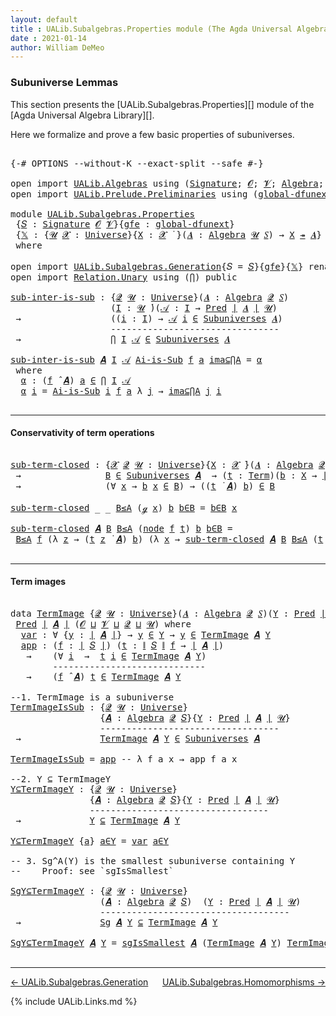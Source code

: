 ```yaml
---
layout: default
title : UALib.Subalgebras.Properties module (The Agda Universal Algebra Library)
date : 2021-01-14
author: William DeMeo
---
```


### <a id="subuniverse-lemmas">Subuniverse Lemmas</a>

This section presents the [UALib.Subalgebras.Properties][]  module of the [Agda Universal Algebra Library][].

Here we formalize and prove a few basic properties of subuniverses.

<pre class="Agda">

<a id="396" class="Symbol">{-#</a> <a id="400" class="Keyword">OPTIONS</a> <a id="408" class="Pragma">--without-K</a> <a id="420" class="Pragma">--exact-split</a> <a id="434" class="Pragma">--safe</a> <a id="441" class="Symbol">#-}</a>

<a id="446" class="Keyword">open</a> <a id="451" class="Keyword">import</a> <a id="458" href="UALib.Algebras.html" class="Module">UALib.Algebras</a> <a id="473" class="Keyword">using</a> <a id="479" class="Symbol">(</a><a id="480" href="UALib.Algebras.Signatures.html#1419" class="Function">Signature</a><a id="489" class="Symbol">;</a> <a id="491" href="universes.html#613" class="Generalizable">𝓞</a><a id="492" class="Symbol">;</a> <a id="494" href="universes.html#617" class="Generalizable">𝓥</a><a id="495" class="Symbol">;</a> <a id="497" href="UALib.Algebras.Algebras.html#781" class="Function">Algebra</a><a id="504" class="Symbol">;</a> <a id="506" href="UALib.Algebras.Algebras.html#3508" class="Function Operator">_↠_</a><a id="509" class="Symbol">)</a>
<a id="511" class="Keyword">open</a> <a id="516" class="Keyword">import</a> <a id="523" href="UALib.Prelude.Preliminaries.html" class="Module">UALib.Prelude.Preliminaries</a> <a id="551" class="Keyword">using</a> <a id="557" class="Symbol">(</a><a id="558" href="MGS-Subsingleton-Theorems.html#3468" class="Function">global-dfunext</a><a id="572" class="Symbol">;</a> <a id="574" href="universes.html#551" class="Postulate">Universe</a><a id="582" class="Symbol">;</a> <a id="584" href="universes.html#758" class="Function Operator">_̇</a><a id="586" class="Symbol">)</a>

<a id="589" class="Keyword">module</a> <a id="596" href="UALib.Subalgebras.Properties.html" class="Module">UALib.Subalgebras.Properties</a>
 <a id="626" class="Symbol">{</a><a id="627" href="UALib.Subalgebras.Properties.html#627" class="Bound">𝑆</a> <a id="629" class="Symbol">:</a> <a id="631" href="UALib.Algebras.Signatures.html#1419" class="Function">Signature</a> <a id="641" href="universes.html#613" class="Generalizable">𝓞</a> <a id="643" href="universes.html#617" class="Generalizable">𝓥</a><a id="644" class="Symbol">}{</a><a id="646" href="UALib.Subalgebras.Properties.html#646" class="Bound">gfe</a> <a id="650" class="Symbol">:</a> <a id="652" href="MGS-Subsingleton-Theorems.html#3468" class="Function">global-dfunext</a><a id="666" class="Symbol">}</a>
 <a id="669" class="Symbol">{</a><a id="670" href="UALib.Subalgebras.Properties.html#670" class="Bound">𝕏</a> <a id="672" class="Symbol">:</a> <a id="674" class="Symbol">{</a><a id="675" href="UALib.Subalgebras.Properties.html#675" class="Bound">𝓤</a> <a id="677" href="UALib.Subalgebras.Properties.html#677" class="Bound">𝓧</a> <a id="679" class="Symbol">:</a> <a id="681" href="universes.html#551" class="Postulate">Universe</a><a id="689" class="Symbol">}{</a><a id="691" href="UALib.Subalgebras.Properties.html#691" class="Bound">X</a> <a id="693" class="Symbol">:</a> <a id="695" href="UALib.Subalgebras.Properties.html#677" class="Bound">𝓧</a> <a id="697" href="universes.html#758" class="Function Operator">̇</a> <a id="699" class="Symbol">}(</a><a id="701" href="UALib.Subalgebras.Properties.html#701" class="Bound">𝑨</a> <a id="703" class="Symbol">:</a> <a id="705" href="UALib.Algebras.Algebras.html#781" class="Function">Algebra</a> <a id="713" href="UALib.Subalgebras.Properties.html#675" class="Bound">𝓤</a> <a id="715" href="UALib.Subalgebras.Properties.html#627" class="Bound">𝑆</a><a id="716" class="Symbol">)</a> <a id="718" class="Symbol">→</a> <a id="720" href="UALib.Subalgebras.Properties.html#691" class="Bound">X</a> <a id="722" href="UALib.Algebras.Algebras.html#3508" class="Function Operator">↠</a> <a id="724" href="UALib.Subalgebras.Properties.html#701" class="Bound">𝑨</a><a id="725" class="Symbol">}</a>
 <a id="728" class="Keyword">where</a>

<a id="735" class="Keyword">open</a> <a id="740" class="Keyword">import</a> <a id="747" href="UALib.Subalgebras.Generation.html" class="Module">UALib.Subalgebras.Generation</a><a id="775" class="Symbol">{</a><a id="776" class="Argument">𝑆</a> <a id="778" class="Symbol">=</a> <a id="780" href="UALib.Subalgebras.Properties.html#627" class="Bound">𝑆</a><a id="781" class="Symbol">}{</a><a id="783" href="UALib.Subalgebras.Properties.html#646" class="Bound">gfe</a><a id="786" class="Symbol">}{</a><a id="788" href="UALib.Subalgebras.Properties.html#670" class="Bound">𝕏</a><a id="789" class="Symbol">}</a> <a id="791" class="Keyword">renaming</a> <a id="800" class="Symbol">(</a>generator <a id="811" class="Symbol">to</a> ℊ<a id="815" class="Symbol">)</a> <a id="817" class="Keyword">public</a>
<a id="824" class="Keyword">open</a> <a id="829" class="Keyword">import</a> <a id="836" href="Relation.Unary.html" class="Module">Relation.Unary</a> <a id="851" class="Keyword">using</a> <a id="857" class="Symbol">(</a><a id="858" href="Relation.Unary.html#4506" class="Function">⋂</a><a id="859" class="Symbol">)</a> <a id="861" class="Keyword">public</a>

<a id="sub-inter-is-sub"></a><a id="869" href="UALib.Subalgebras.Properties.html#869" class="Function">sub-inter-is-sub</a> <a id="886" class="Symbol">:</a> <a id="888" class="Symbol">{</a><a id="889" href="UALib.Subalgebras.Properties.html#889" class="Bound">𝓠</a> <a id="891" href="UALib.Subalgebras.Properties.html#891" class="Bound">𝓤</a> <a id="893" class="Symbol">:</a> <a id="895" href="universes.html#551" class="Postulate">Universe</a><a id="903" class="Symbol">}(</a><a id="905" href="UALib.Subalgebras.Properties.html#905" class="Bound">𝑨</a> <a id="907" class="Symbol">:</a> <a id="909" href="UALib.Algebras.Algebras.html#781" class="Function">Algebra</a> <a id="917" href="UALib.Subalgebras.Properties.html#889" class="Bound">𝓠</a> <a id="919" href="UALib.Subalgebras.Properties.html#627" class="Bound">𝑆</a><a id="920" class="Symbol">)</a>
                   <a id="941" class="Symbol">(</a><a id="942" href="UALib.Subalgebras.Properties.html#942" class="Bound">I</a> <a id="944" class="Symbol">:</a> <a id="946" href="UALib.Subalgebras.Properties.html#891" class="Bound">𝓤</a> <a id="948" href="universes.html#758" class="Function Operator">̇</a><a id="949" class="Symbol">)(</a><a id="951" href="UALib.Subalgebras.Properties.html#951" class="Bound">𝒜</a> <a id="953" class="Symbol">:</a> <a id="955" href="UALib.Subalgebras.Properties.html#942" class="Bound">I</a> <a id="957" class="Symbol">→</a> <a id="959" href="UALib.Relations.Unary.html#1088" class="Function">Pred</a> <a id="964" href="UALib.Prelude.Preliminaries.html#11659" class="Function Operator">∣</a> <a id="966" href="UALib.Subalgebras.Properties.html#905" class="Bound">𝑨</a> <a id="968" href="UALib.Prelude.Preliminaries.html#11659" class="Function Operator">∣</a> <a id="970" href="UALib.Subalgebras.Properties.html#891" class="Bound">𝓤</a><a id="971" class="Symbol">)</a>
 <a id="974" class="Symbol">→</a>                 <a id="992" class="Symbol">((</a><a id="994" href="UALib.Subalgebras.Properties.html#994" class="Bound">i</a> <a id="996" class="Symbol">:</a> <a id="998" href="UALib.Subalgebras.Properties.html#942" class="Bound">I</a><a id="999" class="Symbol">)</a> <a id="1001" class="Symbol">→</a> <a id="1003" href="UALib.Subalgebras.Properties.html#951" class="Bound">𝒜</a> <a id="1005" href="UALib.Subalgebras.Properties.html#994" class="Bound">i</a> <a id="1007" href="UALib.Relations.Unary.html#2725" class="Function Operator">∈</a> <a id="1009" href="UALib.Subalgebras.Subuniverses.html#833" class="Function">Subuniverses</a> <a id="1022" href="UALib.Subalgebras.Properties.html#905" class="Bound">𝑨</a><a id="1023" class="Symbol">)</a>
                   <a id="1044" class="Comment">--------------------------------</a>
 <a id="1078" class="Symbol">→</a>                 <a id="1096" href="Relation.Unary.html#4506" class="Function">⋂</a> <a id="1098" href="UALib.Subalgebras.Properties.html#942" class="Bound">I</a> <a id="1100" href="UALib.Subalgebras.Properties.html#951" class="Bound">𝒜</a> <a id="1102" href="UALib.Relations.Unary.html#2725" class="Function Operator">∈</a> <a id="1104" href="UALib.Subalgebras.Subuniverses.html#833" class="Function">Subuniverses</a> <a id="1117" href="UALib.Subalgebras.Properties.html#905" class="Bound">𝑨</a>

<a id="1120" href="UALib.Subalgebras.Properties.html#869" class="Function">sub-inter-is-sub</a> <a id="1137" href="UALib.Subalgebras.Properties.html#1137" class="Bound">𝑨</a> <a id="1139" href="UALib.Subalgebras.Properties.html#1139" class="Bound">I</a> <a id="1141" href="UALib.Subalgebras.Properties.html#1141" class="Bound">𝒜</a> <a id="1143" href="UALib.Subalgebras.Properties.html#1143" class="Bound">Ai-is-Sub</a> <a id="1153" href="UALib.Subalgebras.Properties.html#1153" class="Bound">f</a> <a id="1155" href="UALib.Subalgebras.Properties.html#1155" class="Bound">a</a> <a id="1157" href="UALib.Subalgebras.Properties.html#1157" class="Bound">ima⊆⋂A</a> <a id="1164" class="Symbol">=</a> <a id="1166" href="UALib.Subalgebras.Properties.html#1177" class="Function">α</a>
 <a id="1169" class="Keyword">where</a>
  <a id="1177" href="UALib.Subalgebras.Properties.html#1177" class="Function">α</a> <a id="1179" class="Symbol">:</a> <a id="1181" class="Symbol">(</a><a id="1182" href="UALib.Subalgebras.Properties.html#1153" class="Bound">f</a> <a id="1184" href="UALib.Algebras.Algebras.html#2971" class="Function Operator">̂</a> <a id="1186" href="UALib.Subalgebras.Properties.html#1137" class="Bound">𝑨</a><a id="1187" class="Symbol">)</a> <a id="1189" href="UALib.Subalgebras.Properties.html#1155" class="Bound">a</a> <a id="1191" href="UALib.Relations.Unary.html#2725" class="Function Operator">∈</a> <a id="1193" href="Relation.Unary.html#4506" class="Function">⋂</a> <a id="1195" href="UALib.Subalgebras.Properties.html#1139" class="Bound">I</a> <a id="1197" href="UALib.Subalgebras.Properties.html#1141" class="Bound">𝒜</a>
  <a id="1201" href="UALib.Subalgebras.Properties.html#1177" class="Function">α</a> <a id="1203" href="UALib.Subalgebras.Properties.html#1203" class="Bound">i</a> <a id="1205" class="Symbol">=</a> <a id="1207" href="UALib.Subalgebras.Properties.html#1143" class="Bound">Ai-is-Sub</a> <a id="1217" href="UALib.Subalgebras.Properties.html#1203" class="Bound">i</a> <a id="1219" href="UALib.Subalgebras.Properties.html#1153" class="Bound">f</a> <a id="1221" href="UALib.Subalgebras.Properties.html#1155" class="Bound">a</a> <a id="1223" class="Symbol">λ</a> <a id="1225" href="UALib.Subalgebras.Properties.html#1225" class="Bound">j</a> <a id="1227" class="Symbol">→</a> <a id="1229" href="UALib.Subalgebras.Properties.html#1157" class="Bound">ima⊆⋂A</a> <a id="1236" href="UALib.Subalgebras.Properties.html#1225" class="Bound">j</a> <a id="1238" href="UALib.Subalgebras.Properties.html#1203" class="Bound">i</a>

</pre>

-------------------------------------------------------

#### <a id="conservativity-of-term-operations">Conservativity of term operations</a>

<pre class="Agda">

<a id="sub-term-closed"></a><a id="1410" href="UALib.Subalgebras.Properties.html#1410" class="Function">sub-term-closed</a> <a id="1426" class="Symbol">:</a> <a id="1428" class="Symbol">{</a><a id="1429" href="UALib.Subalgebras.Properties.html#1429" class="Bound">𝓧</a> <a id="1431" href="UALib.Subalgebras.Properties.html#1431" class="Bound">𝓠</a> <a id="1433" href="UALib.Subalgebras.Properties.html#1433" class="Bound">𝓤</a> <a id="1435" class="Symbol">:</a> <a id="1437" href="universes.html#551" class="Postulate">Universe</a><a id="1445" class="Symbol">}{</a><a id="1447" href="UALib.Subalgebras.Properties.html#1447" class="Bound">X</a> <a id="1449" class="Symbol">:</a> <a id="1451" href="UALib.Subalgebras.Properties.html#1429" class="Bound">𝓧</a> <a id="1453" href="universes.html#758" class="Function Operator">̇</a><a id="1454" class="Symbol">}(</a><a id="1456" href="UALib.Subalgebras.Properties.html#1456" class="Bound">𝑨</a> <a id="1458" class="Symbol">:</a> <a id="1460" href="UALib.Algebras.Algebras.html#781" class="Function">Algebra</a> <a id="1468" href="UALib.Subalgebras.Properties.html#1431" class="Bound">𝓠</a> <a id="1470" href="UALib.Subalgebras.Properties.html#627" class="Bound">𝑆</a><a id="1471" class="Symbol">)(</a><a id="1473" href="UALib.Subalgebras.Properties.html#1473" class="Bound">B</a> <a id="1475" class="Symbol">:</a> <a id="1477" href="UALib.Relations.Unary.html#1088" class="Function">Pred</a> <a id="1482" href="UALib.Prelude.Preliminaries.html#11659" class="Function Operator">∣</a> <a id="1484" href="UALib.Subalgebras.Properties.html#1456" class="Bound">𝑨</a> <a id="1486" href="UALib.Prelude.Preliminaries.html#11659" class="Function Operator">∣</a> <a id="1488" href="UALib.Subalgebras.Properties.html#1433" class="Bound">𝓤</a><a id="1489" class="Symbol">)</a>
 <a id="1492" class="Symbol">→</a>                <a id="1509" href="UALib.Subalgebras.Properties.html#1473" class="Bound">B</a> <a id="1511" href="UALib.Relations.Unary.html#2725" class="Function Operator">∈</a> <a id="1513" href="UALib.Subalgebras.Subuniverses.html#833" class="Function">Subuniverses</a> <a id="1526" href="UALib.Subalgebras.Properties.html#1456" class="Bound">𝑨</a>  <a id="1529" class="Symbol">→</a> <a id="1531" class="Symbol">(</a><a id="1532" href="UALib.Subalgebras.Properties.html#1532" class="Bound">t</a> <a id="1534" class="Symbol">:</a> <a id="1536" href="UALib.Terms.Basic.html#1040" class="Datatype">Term</a><a id="1540" class="Symbol">)(</a><a id="1542" href="UALib.Subalgebras.Properties.html#1542" class="Bound">b</a> <a id="1544" class="Symbol">:</a> <a id="1546" href="UALib.Subalgebras.Properties.html#1447" class="Bound">X</a> <a id="1548" class="Symbol">→</a> <a id="1550" href="UALib.Prelude.Preliminaries.html#11659" class="Function Operator">∣</a> <a id="1552" href="UALib.Subalgebras.Properties.html#1456" class="Bound">𝑨</a> <a id="1554" href="UALib.Prelude.Preliminaries.html#11659" class="Function Operator">∣</a><a id="1555" class="Symbol">)</a>
 <a id="1558" class="Symbol">→</a>                <a id="1575" class="Symbol">(∀</a> <a id="1578" href="UALib.Subalgebras.Properties.html#1578" class="Bound">x</a> <a id="1580" class="Symbol">→</a> <a id="1582" href="UALib.Subalgebras.Properties.html#1542" class="Bound">b</a> <a id="1584" href="UALib.Subalgebras.Properties.html#1578" class="Bound">x</a> <a id="1586" href="UALib.Relations.Unary.html#2725" class="Function Operator">∈</a> <a id="1588" href="UALib.Subalgebras.Properties.html#1473" class="Bound">B</a><a id="1589" class="Symbol">)</a> <a id="1591" class="Symbol">→</a> <a id="1593" class="Symbol">((</a><a id="1595" href="UALib.Subalgebras.Properties.html#1532" class="Bound">t</a> <a id="1597" href="UALib.Terms.Operations.html#1383" class="Function Operator">̇</a> <a id="1599" href="UALib.Subalgebras.Properties.html#1456" class="Bound">𝑨</a><a id="1600" class="Symbol">)</a> <a id="1602" href="UALib.Subalgebras.Properties.html#1542" class="Bound">b</a><a id="1603" class="Symbol">)</a> <a id="1605" href="UALib.Relations.Unary.html#2725" class="Function Operator">∈</a> <a id="1607" href="UALib.Subalgebras.Properties.html#1473" class="Bound">B</a>

<a id="1610" href="UALib.Subalgebras.Properties.html#1410" class="Function">sub-term-closed</a> <a id="1626" class="Symbol">_</a> <a id="1628" class="Symbol">_</a> <a id="1630" href="UALib.Subalgebras.Properties.html#1630" class="Bound">B≤A</a> <a id="1634" class="Symbol">(</a><a id="1635" href="UALib.Subalgebras.Properties.html#814" class="InductiveConstructor">ℊ</a> <a id="1637" href="UALib.Subalgebras.Properties.html#1637" class="Bound">x</a><a id="1638" class="Symbol">)</a> <a id="1640" href="UALib.Subalgebras.Properties.html#1640" class="Bound">b</a> <a id="1642" href="UALib.Subalgebras.Properties.html#1642" class="Bound">b∈B</a> <a id="1646" class="Symbol">=</a> <a id="1648" href="UALib.Subalgebras.Properties.html#1642" class="Bound">b∈B</a> <a id="1652" href="UALib.Subalgebras.Properties.html#1637" class="Bound">x</a>

<a id="1655" href="UALib.Subalgebras.Properties.html#1410" class="Function">sub-term-closed</a> <a id="1671" href="UALib.Subalgebras.Properties.html#1671" class="Bound">𝑨</a> <a id="1673" href="UALib.Subalgebras.Properties.html#1673" class="Bound">B</a> <a id="1675" href="UALib.Subalgebras.Properties.html#1675" class="Bound">B≤A</a> <a id="1679" class="Symbol">(</a><a id="1680" href="UALib.Terms.Basic.html#1123" class="InductiveConstructor">node</a> <a id="1685" href="UALib.Subalgebras.Properties.html#1685" class="Bound">f</a> <a id="1687" href="UALib.Subalgebras.Properties.html#1687" class="Bound">t</a><a id="1688" class="Symbol">)</a> <a id="1690" href="UALib.Subalgebras.Properties.html#1690" class="Bound">b</a> <a id="1692" href="UALib.Subalgebras.Properties.html#1692" class="Bound">b∈B</a> <a id="1696" class="Symbol">=</a>
 <a id="1699" href="UALib.Subalgebras.Properties.html#1675" class="Bound">B≤A</a> <a id="1703" href="UALib.Subalgebras.Properties.html#1685" class="Bound">f</a> <a id="1705" class="Symbol">(λ</a> <a id="1708" href="UALib.Subalgebras.Properties.html#1708" class="Bound">z</a> <a id="1710" class="Symbol">→</a> <a id="1712" class="Symbol">(</a><a id="1713" href="UALib.Subalgebras.Properties.html#1687" class="Bound">t</a> <a id="1715" href="UALib.Subalgebras.Properties.html#1708" class="Bound">z</a> <a id="1717" href="UALib.Terms.Operations.html#1383" class="Function Operator">̇</a> <a id="1719" href="UALib.Subalgebras.Properties.html#1671" class="Bound">𝑨</a><a id="1720" class="Symbol">)</a> <a id="1722" href="UALib.Subalgebras.Properties.html#1690" class="Bound">b</a><a id="1723" class="Symbol">)</a> <a id="1725" class="Symbol">(λ</a> <a id="1728" href="UALib.Subalgebras.Properties.html#1728" class="Bound">x</a> <a id="1730" class="Symbol">→</a> <a id="1732" href="UALib.Subalgebras.Properties.html#1410" class="Function">sub-term-closed</a> <a id="1748" href="UALib.Subalgebras.Properties.html#1671" class="Bound">𝑨</a> <a id="1750" href="UALib.Subalgebras.Properties.html#1673" class="Bound">B</a> <a id="1752" href="UALib.Subalgebras.Properties.html#1675" class="Bound">B≤A</a> <a id="1756" class="Symbol">(</a><a id="1757" href="UALib.Subalgebras.Properties.html#1687" class="Bound">t</a> <a id="1759" href="UALib.Subalgebras.Properties.html#1728" class="Bound">x</a><a id="1760" class="Symbol">)</a> <a id="1762" href="UALib.Subalgebras.Properties.html#1690" class="Bound">b</a> <a id="1764" href="UALib.Subalgebras.Properties.html#1692" class="Bound">b∈B</a><a id="1767" class="Symbol">)</a>

</pre>


---------------------------------------------------

#### <a id="term-images">Term images</a>

<pre class="Agda">

<a id="1892" class="Keyword">data</a> <a id="TermImage"></a><a id="1897" href="UALib.Subalgebras.Properties.html#1897" class="Datatype">TermImage</a> <a id="1907" class="Symbol">{</a><a id="1908" href="UALib.Subalgebras.Properties.html#1908" class="Bound">𝓠</a> <a id="1910" href="UALib.Subalgebras.Properties.html#1910" class="Bound">𝓤</a> <a id="1912" class="Symbol">:</a> <a id="1914" href="universes.html#551" class="Postulate">Universe</a><a id="1922" class="Symbol">}(</a><a id="1924" href="UALib.Subalgebras.Properties.html#1924" class="Bound">𝑨</a> <a id="1926" class="Symbol">:</a> <a id="1928" href="UALib.Algebras.Algebras.html#781" class="Function">Algebra</a> <a id="1936" href="UALib.Subalgebras.Properties.html#1908" class="Bound">𝓠</a> <a id="1938" href="UALib.Subalgebras.Properties.html#627" class="Bound">𝑆</a><a id="1939" class="Symbol">)(</a><a id="1941" href="UALib.Subalgebras.Properties.html#1941" class="Bound">Y</a> <a id="1943" class="Symbol">:</a> <a id="1945" href="UALib.Relations.Unary.html#1088" class="Function">Pred</a> <a id="1950" href="UALib.Prelude.Preliminaries.html#11659" class="Function Operator">∣</a> <a id="1952" href="UALib.Subalgebras.Properties.html#1924" class="Bound">𝑨</a> <a id="1954" href="UALib.Prelude.Preliminaries.html#11659" class="Function Operator">∣</a> <a id="1956" href="UALib.Subalgebras.Properties.html#1910" class="Bound">𝓤</a><a id="1957" class="Symbol">)</a> <a id="1959" class="Symbol">:</a>
 <a id="1962" href="UALib.Relations.Unary.html#1088" class="Function">Pred</a> <a id="1967" href="UALib.Prelude.Preliminaries.html#11659" class="Function Operator">∣</a> <a id="1969" href="UALib.Subalgebras.Properties.html#1924" class="Bound">𝑨</a> <a id="1971" href="UALib.Prelude.Preliminaries.html#11659" class="Function Operator">∣</a> <a id="1973" class="Symbol">(</a><a id="1974" href="UALib.Subalgebras.Properties.html#641" class="Bound">𝓞</a> <a id="1976" href="Agda.Primitive.html#636" class="Function Operator">⊔</a> <a id="1978" href="UALib.Subalgebras.Properties.html#643" class="Bound">𝓥</a> <a id="1980" href="Agda.Primitive.html#636" class="Function Operator">⊔</a> <a id="1982" href="UALib.Subalgebras.Properties.html#1908" class="Bound">𝓠</a> <a id="1984" href="Agda.Primitive.html#636" class="Function Operator">⊔</a> <a id="1986" href="UALib.Subalgebras.Properties.html#1910" class="Bound">𝓤</a><a id="1987" class="Symbol">)</a> <a id="1989" class="Keyword">where</a>
  <a id="TermImage.var"></a><a id="1997" href="UALib.Subalgebras.Properties.html#1997" class="InductiveConstructor">var</a> <a id="2001" class="Symbol">:</a> <a id="2003" class="Symbol">∀</a> <a id="2005" class="Symbol">{</a><a id="2006" href="UALib.Subalgebras.Properties.html#2006" class="Bound">y</a> <a id="2008" class="Symbol">:</a> <a id="2010" href="UALib.Prelude.Preliminaries.html#11659" class="Function Operator">∣</a> <a id="2012" href="UALib.Subalgebras.Properties.html#1924" class="Bound">𝑨</a> <a id="2014" href="UALib.Prelude.Preliminaries.html#11659" class="Function Operator">∣</a><a id="2015" class="Symbol">}</a> <a id="2017" class="Symbol">→</a> <a id="2019" href="UALib.Subalgebras.Properties.html#2006" class="Bound">y</a> <a id="2021" href="UALib.Relations.Unary.html#2725" class="Function Operator">∈</a> <a id="2023" href="UALib.Subalgebras.Properties.html#1941" class="Bound">Y</a> <a id="2025" class="Symbol">→</a> <a id="2027" href="UALib.Subalgebras.Properties.html#2006" class="Bound">y</a> <a id="2029" href="UALib.Relations.Unary.html#2725" class="Function Operator">∈</a> <a id="2031" href="UALib.Subalgebras.Properties.html#1897" class="Datatype">TermImage</a> <a id="2041" href="UALib.Subalgebras.Properties.html#1924" class="Bound">𝑨</a> <a id="2043" href="UALib.Subalgebras.Properties.html#1941" class="Bound">Y</a>
  <a id="TermImage.app"></a><a id="2047" href="UALib.Subalgebras.Properties.html#2047" class="InductiveConstructor">app</a> <a id="2051" class="Symbol">:</a> <a id="2053" class="Symbol">(</a><a id="2054" href="UALib.Subalgebras.Properties.html#2054" class="Bound">f</a> <a id="2056" class="Symbol">:</a> <a id="2058" href="UALib.Prelude.Preliminaries.html#11659" class="Function Operator">∣</a> <a id="2060" href="UALib.Subalgebras.Properties.html#627" class="Bound">𝑆</a> <a id="2062" href="UALib.Prelude.Preliminaries.html#11659" class="Function Operator">∣</a><a id="2063" class="Symbol">)</a> <a id="2065" class="Symbol">(</a><a id="2066" href="UALib.Subalgebras.Properties.html#2066" class="Bound">t</a> <a id="2068" class="Symbol">:</a> <a id="2070" href="UALib.Prelude.Preliminaries.html#11740" class="Function Operator">∥</a> <a id="2072" href="UALib.Subalgebras.Properties.html#627" class="Bound">𝑆</a> <a id="2074" href="UALib.Prelude.Preliminaries.html#11740" class="Function Operator">∥</a> <a id="2076" href="UALib.Subalgebras.Properties.html#2054" class="Bound">f</a> <a id="2078" class="Symbol">→</a> <a id="2080" href="UALib.Prelude.Preliminaries.html#11659" class="Function Operator">∣</a> <a id="2082" href="UALib.Subalgebras.Properties.html#1924" class="Bound">𝑨</a> <a id="2084" href="UALib.Prelude.Preliminaries.html#11659" class="Function Operator">∣</a><a id="2085" class="Symbol">)</a>
   <a id="2090" class="Symbol">→</a>    <a id="2095" class="Symbol">(∀</a> <a id="2098" href="UALib.Subalgebras.Properties.html#2098" class="Bound">i</a>  <a id="2101" class="Symbol">→</a>  <a id="2104" href="UALib.Subalgebras.Properties.html#2066" class="Bound">t</a> <a id="2106" href="UALib.Subalgebras.Properties.html#2098" class="Bound">i</a> <a id="2108" href="UALib.Relations.Unary.html#2725" class="Function Operator">∈</a> <a id="2110" href="UALib.Subalgebras.Properties.html#1897" class="Datatype">TermImage</a> <a id="2120" href="UALib.Subalgebras.Properties.html#1924" class="Bound">𝑨</a> <a id="2122" href="UALib.Subalgebras.Properties.html#1941" class="Bound">Y</a><a id="2123" class="Symbol">)</a>
        <a id="2133" class="Comment">-----------------------------</a>
   <a id="2166" class="Symbol">→</a>    <a id="2171" class="Symbol">(</a><a id="2172" href="UALib.Subalgebras.Properties.html#2054" class="Bound">f</a> <a id="2174" href="UALib.Algebras.Algebras.html#2971" class="Function Operator">̂</a> <a id="2176" href="UALib.Subalgebras.Properties.html#1924" class="Bound">𝑨</a><a id="2177" class="Symbol">)</a> <a id="2179" href="UALib.Subalgebras.Properties.html#2066" class="Bound">t</a> <a id="2181" href="UALib.Relations.Unary.html#2725" class="Function Operator">∈</a> <a id="2183" href="UALib.Subalgebras.Properties.html#1897" class="Datatype">TermImage</a> <a id="2193" href="UALib.Subalgebras.Properties.html#1924" class="Bound">𝑨</a> <a id="2195" href="UALib.Subalgebras.Properties.html#1941" class="Bound">Y</a>

<a id="2198" class="Comment">--1. TermImage is a subuniverse</a>
<a id="TermImageIsSub"></a><a id="2230" href="UALib.Subalgebras.Properties.html#2230" class="Function">TermImageIsSub</a> <a id="2245" class="Symbol">:</a> <a id="2247" class="Symbol">{</a><a id="2248" href="UALib.Subalgebras.Properties.html#2248" class="Bound">𝓠</a> <a id="2250" href="UALib.Subalgebras.Properties.html#2250" class="Bound">𝓤</a> <a id="2252" class="Symbol">:</a> <a id="2254" href="universes.html#551" class="Postulate">Universe</a><a id="2262" class="Symbol">}</a>
                 <a id="2281" class="Symbol">{</a><a id="2282" href="UALib.Subalgebras.Properties.html#2282" class="Bound">𝑨</a> <a id="2284" class="Symbol">:</a> <a id="2286" href="UALib.Algebras.Algebras.html#781" class="Function">Algebra</a> <a id="2294" href="UALib.Subalgebras.Properties.html#2248" class="Bound">𝓠</a> <a id="2296" href="UALib.Subalgebras.Properties.html#627" class="Bound">𝑆</a><a id="2297" class="Symbol">}{</a><a id="2299" href="UALib.Subalgebras.Properties.html#2299" class="Bound">Y</a> <a id="2301" class="Symbol">:</a> <a id="2303" href="UALib.Relations.Unary.html#1088" class="Function">Pred</a> <a id="2308" href="UALib.Prelude.Preliminaries.html#11659" class="Function Operator">∣</a> <a id="2310" href="UALib.Subalgebras.Properties.html#2282" class="Bound">𝑨</a> <a id="2312" href="UALib.Prelude.Preliminaries.html#11659" class="Function Operator">∣</a> <a id="2314" href="UALib.Subalgebras.Properties.html#2250" class="Bound">𝓤</a><a id="2315" class="Symbol">}</a>
                 <a id="2334" class="Comment">----------------------------------</a>
 <a id="2370" class="Symbol">→</a>               <a id="2386" href="UALib.Subalgebras.Properties.html#1897" class="Datatype">TermImage</a> <a id="2396" href="UALib.Subalgebras.Properties.html#2282" class="Bound">𝑨</a> <a id="2398" href="UALib.Subalgebras.Properties.html#2299" class="Bound">Y</a> <a id="2400" href="UALib.Relations.Unary.html#2725" class="Function Operator">∈</a> <a id="2402" href="UALib.Subalgebras.Subuniverses.html#833" class="Function">Subuniverses</a> <a id="2415" href="UALib.Subalgebras.Properties.html#2282" class="Bound">𝑨</a>

<a id="2418" href="UALib.Subalgebras.Properties.html#2230" class="Function">TermImageIsSub</a> <a id="2433" class="Symbol">=</a> <a id="2435" href="UALib.Subalgebras.Properties.html#2047" class="InductiveConstructor">app</a> <a id="2439" class="Comment">-- λ f a x → app f a x</a>

<a id="2463" class="Comment">--2. Y ⊆ TermImageY</a>
<a id="Y⊆TermImageY"></a><a id="2483" href="UALib.Subalgebras.Properties.html#2483" class="Function">Y⊆TermImageY</a> <a id="2496" class="Symbol">:</a> <a id="2498" class="Symbol">{</a><a id="2499" href="UALib.Subalgebras.Properties.html#2499" class="Bound">𝓠</a> <a id="2501" href="UALib.Subalgebras.Properties.html#2501" class="Bound">𝓤</a> <a id="2503" class="Symbol">:</a> <a id="2505" href="universes.html#551" class="Postulate">Universe</a><a id="2513" class="Symbol">}</a>
               <a id="2530" class="Symbol">{</a><a id="2531" href="UALib.Subalgebras.Properties.html#2531" class="Bound">𝑨</a> <a id="2533" class="Symbol">:</a> <a id="2535" href="UALib.Algebras.Algebras.html#781" class="Function">Algebra</a> <a id="2543" href="UALib.Subalgebras.Properties.html#2499" class="Bound">𝓠</a> <a id="2545" href="UALib.Subalgebras.Properties.html#627" class="Bound">𝑆</a><a id="2546" class="Symbol">}{</a><a id="2548" href="UALib.Subalgebras.Properties.html#2548" class="Bound">Y</a> <a id="2550" class="Symbol">:</a> <a id="2552" href="UALib.Relations.Unary.html#1088" class="Function">Pred</a> <a id="2557" href="UALib.Prelude.Preliminaries.html#11659" class="Function Operator">∣</a> <a id="2559" href="UALib.Subalgebras.Properties.html#2531" class="Bound">𝑨</a> <a id="2561" href="UALib.Prelude.Preliminaries.html#11659" class="Function Operator">∣</a> <a id="2563" href="UALib.Subalgebras.Properties.html#2501" class="Bound">𝓤</a><a id="2564" class="Symbol">}</a>
               <a id="2581" class="Comment">----------------------------------</a>
 <a id="2617" class="Symbol">→</a>             <a id="2631" href="UALib.Subalgebras.Properties.html#2548" class="Bound">Y</a> <a id="2633" href="UALib.Relations.Unary.html#3007" class="Function Operator">⊆</a> <a id="2635" href="UALib.Subalgebras.Properties.html#1897" class="Datatype">TermImage</a> <a id="2645" href="UALib.Subalgebras.Properties.html#2531" class="Bound">𝑨</a> <a id="2647" href="UALib.Subalgebras.Properties.html#2548" class="Bound">Y</a>

<a id="2650" href="UALib.Subalgebras.Properties.html#2483" class="Function">Y⊆TermImageY</a> <a id="2663" class="Symbol">{</a><a id="2664" href="UALib.Subalgebras.Properties.html#2664" class="Bound">a</a><a id="2665" class="Symbol">}</a> <a id="2667" href="UALib.Subalgebras.Properties.html#2667" class="Bound">a∈Y</a> <a id="2671" class="Symbol">=</a> <a id="2673" href="UALib.Subalgebras.Properties.html#1997" class="InductiveConstructor">var</a> <a id="2677" href="UALib.Subalgebras.Properties.html#2667" class="Bound">a∈Y</a>

<a id="2682" class="Comment">-- 3. Sg^A(Y) is the smallest subuniverse containing Y</a>
<a id="2737" class="Comment">--    Proof: see `sgIsSmallest`</a>

<a id="SgY⊆TermImageY"></a><a id="2770" href="UALib.Subalgebras.Properties.html#2770" class="Function">SgY⊆TermImageY</a> <a id="2785" class="Symbol">:</a> <a id="2787" class="Symbol">{</a><a id="2788" href="UALib.Subalgebras.Properties.html#2788" class="Bound">𝓠</a> <a id="2790" href="UALib.Subalgebras.Properties.html#2790" class="Bound">𝓤</a> <a id="2792" class="Symbol">:</a> <a id="2794" href="universes.html#551" class="Postulate">Universe</a><a id="2802" class="Symbol">}</a>
                 <a id="2821" class="Symbol">(</a><a id="2822" href="UALib.Subalgebras.Properties.html#2822" class="Bound">𝑨</a> <a id="2824" class="Symbol">:</a> <a id="2826" href="UALib.Algebras.Algebras.html#781" class="Function">Algebra</a> <a id="2834" href="UALib.Subalgebras.Properties.html#2788" class="Bound">𝓠</a> <a id="2836" href="UALib.Subalgebras.Properties.html#627" class="Bound">𝑆</a><a id="2837" class="Symbol">)</a>  <a id="2840" class="Symbol">(</a><a id="2841" href="UALib.Subalgebras.Properties.html#2841" class="Bound">Y</a> <a id="2843" class="Symbol">:</a> <a id="2845" href="UALib.Relations.Unary.html#1088" class="Function">Pred</a> <a id="2850" href="UALib.Prelude.Preliminaries.html#11659" class="Function Operator">∣</a> <a id="2852" href="UALib.Subalgebras.Properties.html#2822" class="Bound">𝑨</a> <a id="2854" href="UALib.Prelude.Preliminaries.html#11659" class="Function Operator">∣</a> <a id="2856" href="UALib.Subalgebras.Properties.html#2790" class="Bound">𝓤</a><a id="2857" class="Symbol">)</a>
                 <a id="2876" class="Comment">------------------------------------</a>
 <a id="2914" class="Symbol">→</a>               <a id="2930" href="UALib.Subalgebras.Generation.html#1100" class="Datatype">Sg</a> <a id="2933" href="UALib.Subalgebras.Properties.html#2822" class="Bound">𝑨</a> <a id="2935" href="UALib.Subalgebras.Properties.html#2841" class="Bound">Y</a> <a id="2937" href="UALib.Relations.Unary.html#3007" class="Function Operator">⊆</a> <a id="2939" href="UALib.Subalgebras.Properties.html#1897" class="Datatype">TermImage</a> <a id="2949" href="UALib.Subalgebras.Properties.html#2822" class="Bound">𝑨</a> <a id="2951" href="UALib.Subalgebras.Properties.html#2841" class="Bound">Y</a>

<a id="2954" href="UALib.Subalgebras.Properties.html#2770" class="Function">SgY⊆TermImageY</a> <a id="2969" href="UALib.Subalgebras.Properties.html#2969" class="Bound">𝑨</a> <a id="2971" href="UALib.Subalgebras.Properties.html#2971" class="Bound">Y</a> <a id="2973" class="Symbol">=</a> <a id="2975" href="UALib.Subalgebras.Generation.html#1668" class="Function">sgIsSmallest</a> <a id="2988" href="UALib.Subalgebras.Properties.html#2969" class="Bound">𝑨</a> <a id="2990" class="Symbol">(</a><a id="2991" href="UALib.Subalgebras.Properties.html#1897" class="Datatype">TermImage</a> <a id="3001" href="UALib.Subalgebras.Properties.html#2969" class="Bound">𝑨</a> <a id="3003" href="UALib.Subalgebras.Properties.html#2971" class="Bound">Y</a><a id="3004" class="Symbol">)</a> <a id="3006" href="UALib.Subalgebras.Properties.html#2230" class="Function">TermImageIsSub</a> <a id="3021" href="UALib.Subalgebras.Properties.html#2483" class="Function">Y⊆TermImageY</a>

</pre>

---------------------------------

[← UALib.Subalgebras.Generation](UALib.Subalgebras.Generation.html)
<span style="float:right;">[UALib.Subalgebras.Homomorphisms →](UALib.Subalgebras.Homomorphisms.html)</span>

{% include UALib.Links.md %}
